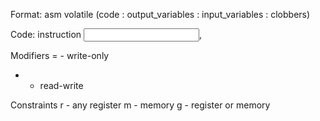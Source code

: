 Format: asm volatile (code : output_variables : input_variables : clobbers)

Code: instruction <input>, <output>

Modifiers
  = - write-only
  + - read-write

Constraints
  r - any register
  m - memory
  g - register or memory
